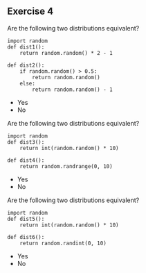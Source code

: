 ## Exercise 4

Are the following two distributions equivalent?

```
import random
def dist1():
    return random.random() * 2 - 1

def dist2():
    if random.random() > 0.5:
        return random.random()
    else:
        return random.random() - 1 
```

- Yes 
- No

Are the following two distributions equivalent?

```
import random
def dist3():
    return int(random.random() * 10)

def dist4():
    return random.randrange(0, 10)
```

- Yes 
- No

Are the following two distributions equivalent?

```
import random
def dist5():
    return int(random.random() * 10)

def dist6():
    return random.randint(0, 10)
```

- Yes
- No 